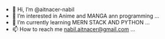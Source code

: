 - 👋 Hi, I’m @aitnacer-nabil
- 👀 I’m interested in  Anime and MANGA ann programming ...
- 🌱 I’m currently learning MERN STACK AND PYTHON ...
- 📫 How to reach me nabil.aitnacer@gmail.com ...

<!---
aitnacer-nabil/aitnacer-nabil is a ✨ special ✨ repository because its `README.md` (this file) appears on your GitHub profile.
You can click the Preview link to take a look at your changes.
--->
